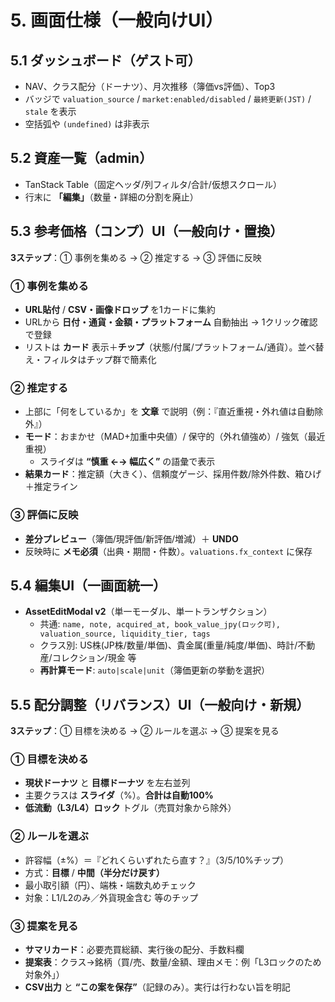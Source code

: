 # 5. 画面仕様（一般向けUI）

## 5.1 ダッシュボード（ゲスト可）
- NAV、クラス配分（ドーナツ）、月次推移（簿価vs評価）、Top3
- バッジで `valuation_source` / `market:enabled/disabled` / `最終更新(JST)` / `stale` を表示
- 空括弧や `(undefined)` は非表示

## 5.2 資産一覧（admin）
- TanStack Table（固定ヘッダ/列フィルタ/合計/仮想スクロール）
- 行末に **「編集」**（数量・詳細の分割を廃止）

## 5.3 参考価格（コンプ）UI（一般向け・置換）
**3ステップ**：① 事例を集める → ② 推定する → ③ 評価に反映

### ① 事例を集める
- **URL貼付** / **CSV・画像ドロップ** を1カードに集約  
- URLから **日付・通貨・金額・プラットフォーム** 自動抽出 → 1クリック確認で登録  
- リストは **カード** 表示＋**チップ**（状態/付属/プラットフォーム/通貨）。並べ替え・フィルタはチップ群で簡素化

### ② 推定する
- 上部に「何をしているか」を **文章** で説明（例：『直近重視・外れ値は自動除外』）
- **モード**：おまかせ（MAD+加重中央値）/ 保守的（外れ値強め）/ 強気（最近重視）  
  - スライダは **“慎重 ←→ 幅広く”** の語彙で表示
- **結果カード**：推定額（大きく）、信頼度ゲージ、採用件数/除外件数、箱ひげ＋推定ライン

### ③ 評価に反映
- **差分プレビュー**（簿価/現評価/新評価/増減）＋ **UNDO**  
- 反映時に **メモ必須**（出典・期間・件数）。`valuations.fx_context` に保存

## 5.4 編集UI（**一画面統一**）
- **AssetEditModal v2**（単一モーダル、単一トランザクション）
  - 共通: `name, note, acquired_at, book_value_jpy(ロック可), valuation_source, liquidity_tier, tags`
  - クラス別: US株(JP株/数量/単価)、貴金属(重量/純度/単価)、時計/不動産/コレクション/現金 等
  - **再計算モード**: `auto|scale|unit`（簿価更新の挙動を選択）

## 5.5 配分調整（リバランス）UI（一般向け・新規）
**3ステップ**：① 目標を決める → ② ルールを選ぶ → ③ 提案を見る

### ① 目標を決める
- **現状ドーナツ** と **目標ドーナツ** を左右並列  
- 主要クラスは **スライダ**（%）。**合計は自動100%**  
- **低流動（L3/L4）ロック** トグル（売買対象から除外）

### ② ルールを選ぶ
- 許容幅（±%）＝『どれくらいずれたら直す？』（3/5/10%チップ）
- 方式：**目標** / **中間（半分だけ戻す）**
- 最小取引額（円）、端株・端数丸めチェック
- 対象：L1/L2のみ／外貨現金含む 等のチップ

### ③ 提案を見る
- **サマリカード**：必要売買総額、実行後の配分、手数料欄
- **提案表**：クラス→銘柄（買/売、数量/金額、理由メモ：例「L3ロックのため対象外」）
- **CSV出力** と **“この案を保存”**（記録のみ）。実行は行わない旨を明記